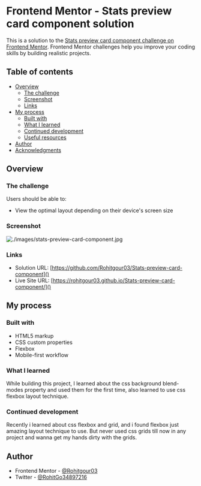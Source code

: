 # Frontend Mentor - Stats preview card component solution

This is a solution to the [Stats preview card component challenge on Frontend Mentor](https://www.frontendmentor.io/challenges/stats-preview-card-component-8JqbgoU62). Frontend Mentor challenges help you improve your coding skills by building realistic projects. 

## Table of contents

- [Overview](#overview)
  - [The challenge](#the-challenge)
  - [Screenshot](#screenshot)
  - [Links](#links)
- [My process](#my-process)
  - [Built with](#built-with)
  - [What I learned](#what-i-learned)
  - [Continued development](#continued-development)
  - [Useful resources](#useful-resources)
- [Author](#author)
- [Acknowledgments](#acknowledgments)

## Overview

### The challenge

Users should be able to:

- View the optimal layout depending on their device's screen size

### Screenshot

![./images/stats-preview-card-component.jpg]()

### Links

- Solution URL: [https://github.com/Rohitgour03/Stats-preview-card-component]()
- Live Site URL: [https://rohitgour03.github.io/Stats-preview-card-component/]()

## My process

### Built with

- HTML5 markup
- CSS custom properties
- Flexbox
- Mobile-first workflow

### What I learned

While building this project, I learned about the css background blend-modes property and used them for the first time, 
also learned to use css flexbox layout technique. 


### Continued development

Recently i learned about css flexbox and grid, and i found flexbox just amazing layout technique to use. But never used css grids till now in any project and wanna get my hands dirty with the grids.

## Author

- Frontend Mentor - [@Rohitgour03](https://www.frontendmentor.io/profile/Rohitgour03)
- Twitter - [@RohitGo34897216](https://www.twitter.com/@RohitGo34897216)


